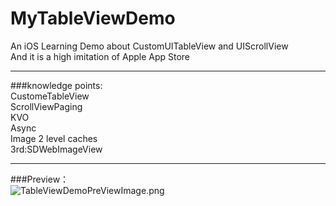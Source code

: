# MyTableViewDemo
An iOS Learning Demo about CustomUITableView and UIScrollView<br>
And it is a high imitation of Apple App Store<br>

***
###knowledge points:<br>
CustomeTableView<br>
ScrollViewPaging<br>
KVO<br>
Async<br>
Image 2 level caches<br>
3rd:SDWebImageView

***
###Preview：<br>
![TableViewDemoPreViewImage.png](http://7xawto.com1.z0.glb.clouddn.com/MyTableViewDemoPreview.png "TableViewDemoPreViewImage.png")
